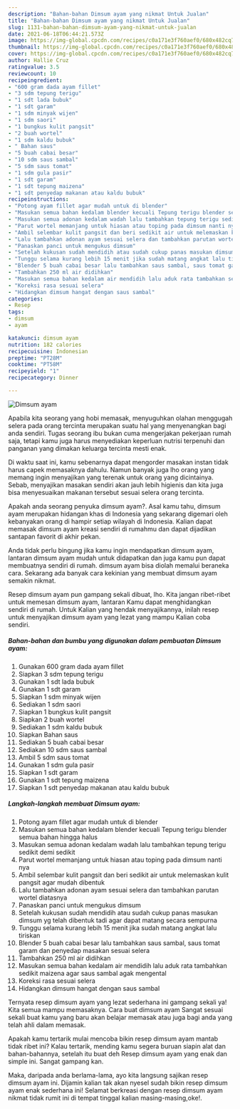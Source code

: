 ```yaml
---
description: "Bahan-bahan Dimsum ayam yang nikmat Untuk Jualan"
title: "Bahan-bahan Dimsum ayam yang nikmat Untuk Jualan"
slug: 1131-bahan-bahan-dimsum-ayam-yang-nikmat-untuk-jualan
date: 2021-06-18T06:44:21.573Z
image: https://img-global.cpcdn.com/recipes/c0a171e3f760aef0/680x482cq70/dimsum-ayam-foto-resep-utama.jpg
thumbnail: https://img-global.cpcdn.com/recipes/c0a171e3f760aef0/680x482cq70/dimsum-ayam-foto-resep-utama.jpg
cover: https://img-global.cpcdn.com/recipes/c0a171e3f760aef0/680x482cq70/dimsum-ayam-foto-resep-utama.jpg
author: Hallie Cruz
ratingvalue: 3.5
reviewcount: 10
recipeingredient:
- "600 gram dada ayam fillet"
- "3 sdm tepung terigu"
- "1 sdt lada bubuk"
- "1 sdt garam"
- "1 sdm minyak wijen"
- "1 sdm saori"
- "1 bungkus kulit pangsit"
- "2 buah wortel"
- "1 sdm kaldu bubuk"
- " Bahan saus"
- "5 buah cabai besar"
- "10 sdm saus sambal"
- "5 sdm saus tomat"
- "1 sdm gula pasir"
- "1 sdt garam"
- "1 sdt tepung maizena"
- "1 sdt penyedap makanan atau kaldu bubuk"
recipeinstructions:
- "Potong ayam fillet agar mudah untuk di blender"
- "Masukan semua bahan kedalam blender kecuali Tepung terigu blender semua bahan hingga halus"
- "Masukan semua adonan kedalam wadah lalu tambahkan tepung terigu sedikit demi sedikit"
- "Parut wortel memanjang untuk hiasan atau toping pada dimsum nanti nya"
- "Ambil selembar kulit pangsit dan beri sedikit air untuk melemaskan kulit pangsit agar mudah dibentuk"
- "Lalu tambahkan adonan ayam sesuai selera dan tambahkan parutan wortel diatasnya"
- "Panaskan panci untuk mengukus dimsum"
- "Setelah kukusan sudah mendidih atau sudah cukup panas masukan dimsum yg telah dibentuk tadi agar dapat matang secara sempurna"
- "Tunggu selama kurang lebih 15 menit jika sudah matang angkat lalu tiriskan"
- "Blender 5 buah cabai besar lalu tambahkan saus sambal, saus tomat garam dan penyedap masakan sesuai selera"
- "Tambahkan 250 ml air didihkan"
- "Masukan semua bahan kedalam air mendidih lalu aduk rata tambahkan sedikit maizena agar saus sambal agak mengental"
- "Koreksi rasa sesuai selera"
- "Hidangkan dimsum hangat dengan saus sambal"
categories:
- Resep
tags:
- dimsum
- ayam

katakunci: dimsum ayam 
nutrition: 182 calories
recipecuisine: Indonesian
preptime: "PT28M"
cooktime: "PT58M"
recipeyield: "1"
recipecategory: Dinner

---
```



![Dimsum ayam](https://img-global.cpcdn.com/recipes/c0a171e3f760aef0/680x482cq70/dimsum-ayam-foto-resep-utama.jpg)

Apabila kita seorang yang hobi memasak, menyuguhkan olahan menggugah selera pada orang tercinta merupakan suatu hal yang menyenangkan bagi anda sendiri. Tugas seorang ibu bukan cuma mengerjakan pekerjaan rumah saja, tetapi kamu juga harus menyediakan keperluan nutrisi terpenuhi dan panganan yang dimakan keluarga tercinta mesti enak.

Di waktu  saat ini, kamu sebenarnya dapat mengorder masakan instan tidak harus capek memasaknya dahulu. Namun banyak juga lho orang yang memang ingin menyajikan yang terenak untuk orang yang dicintainya. Sebab, menyajikan masakan sendiri akan jauh lebih higienis dan kita juga bisa menyesuaikan makanan tersebut sesuai selera orang tercinta. 



Apakah anda seorang penyuka dimsum ayam?. Asal kamu tahu, dimsum ayam merupakan hidangan khas di Indonesia yang sekarang digemari oleh kebanyakan orang di hampir setiap wilayah di Indonesia. Kalian dapat memasak dimsum ayam kreasi sendiri di rumahmu dan dapat dijadikan santapan favorit di akhir pekan.

Anda tidak perlu bingung jika kamu ingin mendapatkan dimsum ayam, lantaran dimsum ayam mudah untuk didapatkan dan juga kamu pun dapat membuatnya sendiri di rumah. dimsum ayam bisa diolah memalui beraneka cara. Sekarang ada banyak cara kekinian yang membuat dimsum ayam semakin nikmat.

Resep dimsum ayam pun gampang sekali dibuat, lho. Kita jangan ribet-ribet untuk memesan dimsum ayam, lantaran Kamu dapat menghidangkan sendiri di rumah. Untuk Kalian yang hendak menyajikannya, inilah resep untuk menyajikan dimsum ayam yang lezat yang mampu Kalian coba sendiri.

<!--inarticleads1-->

##### Bahan-bahan dan bumbu yang digunakan dalam pembuatan Dimsum ayam:

1. Gunakan 600 gram dada ayam fillet
1. Siapkan 3 sdm tepung terigu
1. Gunakan 1 sdt lada bubuk
1. Gunakan 1 sdt garam
1. Siapkan 1 sdm minyak wijen
1. Sediakan 1 sdm saori
1. Siapkan 1 bungkus kulit pangsit
1. Siapkan 2 buah wortel
1. Sediakan 1 sdm kaldu bubuk
1. Siapkan  Bahan saus
1. Sediakan 5 buah cabai besar
1. Sediakan 10 sdm saus sambal
1. Ambil 5 sdm saus tomat
1. Gunakan 1 sdm gula pasir
1. Siapkan 1 sdt garam
1. Gunakan 1 sdt tepung maizena
1. Siapkan 1 sdt penyedap makanan atau kaldu bubuk




<!--inarticleads2-->

##### Langkah-langkah membuat Dimsum ayam:

1. Potong ayam fillet agar mudah untuk di blender
1. Masukan semua bahan kedalam blender kecuali Tepung terigu blender semua bahan hingga halus
1. Masukan semua adonan kedalam wadah lalu tambahkan tepung terigu sedikit demi sedikit
1. Parut wortel memanjang untuk hiasan atau toping pada dimsum nanti nya
1. Ambil selembar kulit pangsit dan beri sedikit air untuk melemaskan kulit pangsit agar mudah dibentuk
1. Lalu tambahkan adonan ayam sesuai selera dan tambahkan parutan wortel diatasnya
1. Panaskan panci untuk mengukus dimsum
1. Setelah kukusan sudah mendidih atau sudah cukup panas masukan dimsum yg telah dibentuk tadi agar dapat matang secara sempurna
1. Tunggu selama kurang lebih 15 menit jika sudah matang angkat lalu tiriskan
1. Blender 5 buah cabai besar lalu tambahkan saus sambal, saus tomat garam dan penyedap masakan sesuai selera
1. Tambahkan 250 ml air didihkan
1. Masukan semua bahan kedalam air mendidih lalu aduk rata tambahkan sedikit maizena agar saus sambal agak mengental
1. Koreksi rasa sesuai selera
1. Hidangkan dimsum hangat dengan saus sambal




Ternyata resep dimsum ayam yang lezat sederhana ini gampang sekali ya! Kita semua mampu memasaknya. Cara buat dimsum ayam Sangat sesuai sekali buat kamu yang baru akan belajar memasak atau juga bagi anda yang telah ahli dalam memasak.

Apakah kamu tertarik mulai mencoba bikin resep dimsum ayam mantab tidak ribet ini? Kalau tertarik, mending kamu segera buruan siapin alat dan bahan-bahannya, setelah itu buat deh Resep dimsum ayam yang enak dan simple ini. Sangat gampang kan. 

Maka, daripada anda berlama-lama, ayo kita langsung sajikan resep dimsum ayam ini. Dijamin kalian tak akan nyesel sudah bikin resep dimsum ayam enak sederhana ini! Selamat berkreasi dengan resep dimsum ayam nikmat tidak rumit ini di tempat tinggal kalian masing-masing,oke!.

